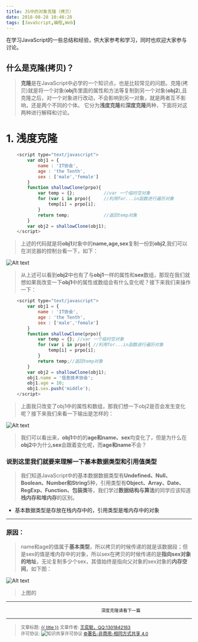 ```yaml
---
title: JS中的对象克隆（拷贝）
date: 2018-08-28 10:48:28
tags: [JavaScript,编程,Web]
---
```

在学习JavaScript的一些总结和经验，供大家参考和学习，同时也欢迎大家参与讨论。

<!--more-->

## 什么是克隆(拷贝)？
>**克隆**是在JavaScript中必学的一个知识点，也是比较常见的问题。克隆(拷贝)就是将一个对象(**obj1**)里面的属性和方法等复制到另一个对象(**obj2**),且克隆之后，对一个对象进行改动，不会影响到另一对象，就是两者互不影响，还是两个不同的个体。
它分为**浅度克隆**和**深度克隆**两种，下面将对这两种进行解释和讨论。

# 1. 浅度克隆

``` javascript
	<script type="text/javascript">
		var obj1 = {
			name : 'IT协会',
			age : 'the Tenth',
			sex : ['male','female']
		}
		function shallowClone(prpo){
			var temp = {};           //var 一个临时空对象
			for (var i in prpo){     //利用for...in函数进行遍历对象
				temp[i] = prpo[i];
			}
			return temp;             //返回temp对象
		}
		var obj2 = shallowClone(obj1);
	</script>
```
>上述的代码就是将**obj1**对象中的**name,age,sex**复制一份到**obj2**,我们可以在浏览器的控制台看一下，如下：

![Alt text](https://wx1.sinaimg.cn/mw690/007d7DTvly1fusvwcis7bj30k4098dg4.jpg)
>从上述可以看到**obj2**中也有了与**obj1**一样的属性和**sex**数组，那现在我们就想如果我改变一下**obj1**中的属性或数组会有什么变化呢？接下来我们来操作一下：

```javascript
	<script type="text/javascript">
		var obj1 = {
			name : 'IT协会',
			age : 'the Tenth',
			sex : ['male','female']
		}
		function shallowClone(prpo){
			var temp = {}; //var 一个临时空对象
			for (var i in prpo){ //利用for...in函数进行遍历对象
				temp[i] = prpo[i];
			}
			return temp;//返回temp对象
		}
		var obj2 = shallowClone(obj1);
		obj1.name = '信息技术协会';
		obj1.age = 10;
		obj1.sex.push('middle');
	</script>
```

		
		
>上面我只改变了obj1中的属性和数组，那我们想一下obj2是否会发生变化呢？接下来我们来看一下输出是怎样的：

![Alt text](https://wx1.sinaimg.cn/mw690/007d7DTvly1fusvwciuecj30k5094wev.jpg)

>我们可以看出来，**obj1**中的的**age和name、sex**均变化了，但是为什么在**obj2**中为什么**sex**会跟着变化呢，而**age和name**不会？


### 说到这里我们就要来理解一下基本数据类型和引用值类型

>我们知道JavaScript中的基本数据数据类型有**Undefined、Null、Boolean、Number和String**5种，引用类型有**Object、Array、Date、RegExp、Function、包装类**等，我们学过**数据结构与算法**的同学应该知道**栈内存和堆内存**的区别。
* 基本数据类型是存放在栈内存中的，引用类型是堆内存中的对象

----------
### **原因**：
> name和age的值属于**基本类型**，所以拷贝的时候传递的就是该数据段；但是sex的值是堆内存中的对象，所以sex在拷贝的时候传递的是**指向sex对象的地址**，无论复制多少个sex，其值始终是指向父对象的sex对象的**内存空间**，如下图：

![Alt text](https://wx2.sinaimg.cn/mw690/007d7DTvly1fuu5urmxxfj30li0daweo.jpg)

>上图的

----------

										深度克隆请看下一篇 

----------------

><span style="font-size:12px">文章标题: <a href="{{permalink}}">{{ title }}</a>
文章作者: <a href="http://itxiehui.github.io/">王奕聪，QQ:1301842163</a>  
许可协议: <img src="https://i.creativecommons.org/l/by-nc-sa/4.0/80x15.png" style="border-width: 0;" alt="知识共享许可协议"   />
<a rel="license" href="http://creativecommons.org/licenses/by-nc-sa/4.0/">©署名-非商用-相同方式共享 4.0</a></span>